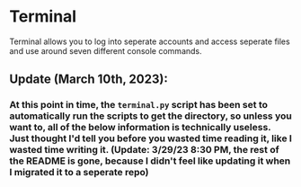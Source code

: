 # Terminal
Terminal allows you to log into seperate accounts and access seperate files and use around seven different console commands.

## Update (March 10th, 2023):
### At this point in time, the `terminal.py` script has been set to automatically run the scripts to get the directory, so unless you want to, all of the below information is technically useless. Just thought I'd tell you before you wasted time reading it, like I wasted time writing it. (Update: 3/29/23 8:30 PM, the rest of the README is gone, because I didn't feel like updating it when I migrated it to a seperate repo)

